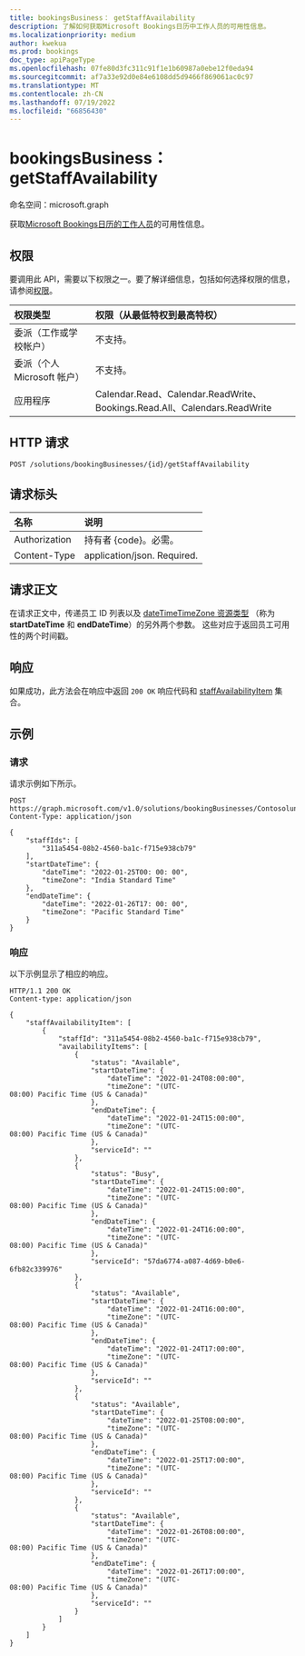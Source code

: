 ```yaml
---
title: bookingsBusiness： getStaffAvailability
description: 了解如何获取Microsoft Bookings日历中工作人员的可用性信息。
ms.localizationpriority: medium
author: kwekua
ms.prod: bookings
doc_type: apiPageType
ms.openlocfilehash: 07fe80d3fc311c91f1e1b60987a0ebe12f0eda94
ms.sourcegitcommit: af7a33e92d0e84e6108dd5d9466f869061ac0c97
ms.translationtype: MT
ms.contentlocale: zh-CN
ms.lasthandoff: 07/19/2022
ms.locfileid: "66856430"
---
```

# <a name="bookingsbusiness-getstaffavailability"></a>bookingsBusiness： getStaffAvailability

命名空间：microsoft.graph

获取[Microsoft Bookings日历](../resources/bookingappointment.md)[的工作人员](../resources/bookingstaffmember.md)的可用性信息。

## <a name="permissions"></a>权限

要调用此 API，需要以下权限之一。要了解详细信息，包括如何选择权限的信息，请参阅[权限](/graph/permissions-reference)。

|权限类型      | 权限（从最低特权到最高特权）              |
|:--------------------|:---------------------------------------------------------|
|委派（工作或学校帐户） | 不支持。   |
|委派（个人 Microsoft 帐户） | 不支持。   |
|应用程序 | Calendar.Read、Calendar.ReadWrite、Bookings.Read.All、Calendars.ReadWrite  |

## <a name="http-request"></a>HTTP 请求

<!-- { "blockType": "ignored" } -->
```http
POST /solutions/bookingBusinesses/{id}/getStaffAvailability
```

## <a name="request-header"></a>请求标头

|名称 |说明 |
|:--------------|:------------|
|Authorization |持有者 {code}。必需。 |
|Content-Type| application/json. Required.|

## <a name="request-body"></a>请求正文

在请求正文中，传递员工 ID 列表以及 [dateTimeTimeZone 资源类型](/graph/resources/datetimetimezone) （称为 **startDateTime** 和 **endDateTime**）的另外两个参数。 这些对应于返回员工可用性的两个时间戳。

## <a name="response"></a>响应

如果成功，此方法会在响应中返回 `200 OK` 响应代码和 [staffAvailabilityItem](../resources/staffavailabilityitem.md) 集合。

## <a name="example"></a>示例

### <a name="request"></a>请求

请求示例如下所示。

<!-- {
  "blockType": "request",
  "name": "bookingbusiness_getstaffavailability"
}-->

```http
POST https://graph.microsoft.com/v1.0/solutions/bookingBusinesses/Contosolunchdelivery@contoso.onmicrosoft.com/getStaffAvailability 
Content-Type: application/json

{ 
    "staffIds": [ 
        "311a5454-08b2-4560-ba1c-f715e938cb79" 
    ], 
    "startDateTime": { 
        "dateTime": "2022-01-25T00: 00: 00", 
        "timeZone": "India Standard Time" 
    }, 
    "endDateTime": { 
        "dateTime": "2022-01-26T17: 00: 00", 
        "timeZone": "Pacific Standard Time" 
    } 
}
```

### <a name="response"></a>响应

以下示例显示了相应的响应。

<!-- {
  "blockType": "response",
  "truncated": true,
  "@odata.type": "microsoft.graph.staffAvailabilityItem",
} -->

```http
HTTP/1.1 200 OK
Content-type: application/json

{ 
    "staffAvailabilityItem": [ 
        { 
            "staffId": "311a5454-08b2-4560-ba1c-f715e938cb79", 
            "availabilityItems": [ 
                { 
                    "status": "Available", 
                    "startDateTime": { 
                        "dateTime": "2022-01-24T08:00:00", 
                        "timeZone": "(UTC-08:00) Pacific Time (US & Canada)" 
                    }, 
                    "endDateTime": { 
                        "dateTime": "2022-01-24T15:00:00", 
                        "timeZone": "(UTC-08:00) Pacific Time (US & Canada)" 
                    }, 
                    "serviceId": "" 
                }, 
                { 
                    "status": "Busy", 
                    "startDateTime": { 
                        "dateTime": "2022-01-24T15:00:00", 
                        "timeZone": "(UTC-08:00) Pacific Time (US & Canada)" 
                    }, 
                    "endDateTime": { 
                        "dateTime": "2022-01-24T16:00:00", 
                        "timeZone": "(UTC-08:00) Pacific Time (US & Canada)" 
                    }, 
                    "serviceId": "57da6774-a087-4d69-b0e6-6fb82c339976" 
                }, 
                { 
                    "status": "Available", 
                    "startDateTime": { 
                        "dateTime": "2022-01-24T16:00:00", 
                        "timeZone": "(UTC-08:00) Pacific Time (US & Canada)" 
                    }, 
                    "endDateTime": { 
                        "dateTime": "2022-01-24T17:00:00", 
                        "timeZone": "(UTC-08:00) Pacific Time (US & Canada)" 
                    }, 
                    "serviceId": "" 
                }, 
                { 
                    "status": "Available", 
                    "startDateTime": { 
                        "dateTime": "2022-01-25T08:00:00", 
                        "timeZone": "(UTC-08:00) Pacific Time (US & Canada)" 
                    }, 
                    "endDateTime": { 
                        "dateTime": "2022-01-25T17:00:00", 
                        "timeZone": "(UTC-08:00) Pacific Time (US & Canada)" 
                    }, 
                    "serviceId": "" 
                }, 
                { 
                    "status": "Available", 
                    "startDateTime": { 
                        "dateTime": "2022-01-26T08:00:00", 
                        "timeZone": "(UTC-08:00) Pacific Time (US & Canada)" 
                    }, 
                    "endDateTime": { 
                        "dateTime": "2022-01-26T17:00:00", 
                        "timeZone": "(UTC-08:00) Pacific Time (US & Canada)" 
                    }, 
                    "serviceId": "" 
                } 
            ] 
        } 
    ] 
}
```
<!-- 
In the response body, for each staff member, their available windows are returned. The types of status of the windows are explained below.
|Type      | Explanation              |
|:--------------------|:---------------------------------------------------------|
|Available | The staff member is available in the given window.   |
|slotAvailable | The staff member has an appointment in the given window. The appointment is for a service which has **maxAttendeecount** more than 1. The customer can join this appointment as there are empty slots available.   |
|Busy | The staff member has an appointment in the given window. Either the staff member has an appointment for a service which has **maxAttendeecount** equal to 1 or the staff has an appointment for a service with **maxAttendeecount** more than 1 but without any available slots.  |
-->
